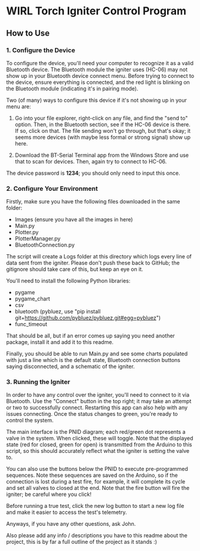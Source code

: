 # WIRL Torch Igniter Control Program

## How to Use

### 1. Configure the Device

To configure the device, you'll need your computer to recognize it as a valid Bluetooth device. The Bluetooth module the igniter uses (HC-06) may not show up in your Bluetooth device connect menu. Before trying to connect to the device, ensure everything is connected, and the red light is blinking on the Bluetooth module (indicating it's in pairing mode).

Two (of many) ways to configure this device if it's not showing up in your menu are:

1. Go into your file explorer, right-click on any file, and find the "send to" option. Then, in the Bluetooth section, see if the HC-06 device is there. If so, click on that. The file sending won't go through, but that's okay; it seems more devices (with maybe less formal or strong signal) show up here.
   
2. Download the BT-Serial Terminal app from the Windows Store and use that to scan for devices. Then, again try to connect to HC-06.

The device password is **1234**; you should only need to input this once.

### 2. Configure Your Environment

Firstly, make sure you have the following files downloaded in the same folder:

- Images (ensure you have all the images in here)
- Main.py
- Plotter.py
- PlotterManager.py
- BluetoothConnection.py

The script will create a Logs folder at this directory which logs every line of data sent from the igniter. Please don't push these back to GitHub; the gitignore should take care of this, but keep an eye on it.

You'll need to install the following Python libraries:

- pygame
- pygame_chart
- csv
- bluetooth (pybluez, use "pip install git+https://github.com/pybluez/pybluez.git#egg=pybluez")
- func_timeout

That should be all, but if an error comes up saying you need another package, install it and add it to this readme.

Finally, you should be able to run Main.py and see some charts populated with just a line which is the default state, Bluetooth connection buttons saying disconnected, and a schematic of the igniter. 

### 3. Running the Igniter

In order to have any control over the igniter, you'll need to connect to it via Bluetooth. Use the "Connect" button in the top right; it may take an attempt or two to successfully connect. Restarting this app can also help with any issues connecting. Once the status changes to green, you're ready to control the system.

The main interface is the PNID diagram; each red/green dot represents a valve in the system. When clicked, these will toggle. Note that the displayed state (red for closed, green for open) is transmitted from the Arduino to this script, so this should accurately reflect what the igniter is setting the valve to.

You can also use the buttons below the PNID to execute pre-programmed sequences. Note these sequences are saved on the Arduino, so if the connection is lost during a test fire, for example, it will complete its cycle and set all valves to closed at the end. Note that the fire button will fire the igniter; be careful where you click!

Before running a true test, click the new log button to start a new log file and make it easier to access the test's telemetry.

Anyways, if you have any other questions, ask John.

Also please add any info / descriptions you have to this readme about the project, this is by far a full outline of the project as it stands :) 
